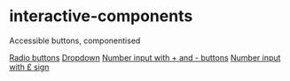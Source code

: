 # interactive-components
Accessible buttons, componentised

[Radio buttons](https://onsvisual.github.io/interactive-components/radio-button-group.html)
[Dropdown](https://onsvisual.github.io/interactive-components/dropdown.html)
[Number input with + and - buttons](https://onsvisual.github.io/interactive-components/number-input.html)
[Number input with £ sign](https://onsvisual.github.io/interactive-components/money-input.html)
